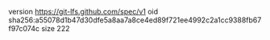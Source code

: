 version https://git-lfs.github.com/spec/v1
oid sha256:a55078d1b47d30dfe5a8aa7a8ce4ed89f721ee4992c2a1cc9388fb67f97c074c
size 222
